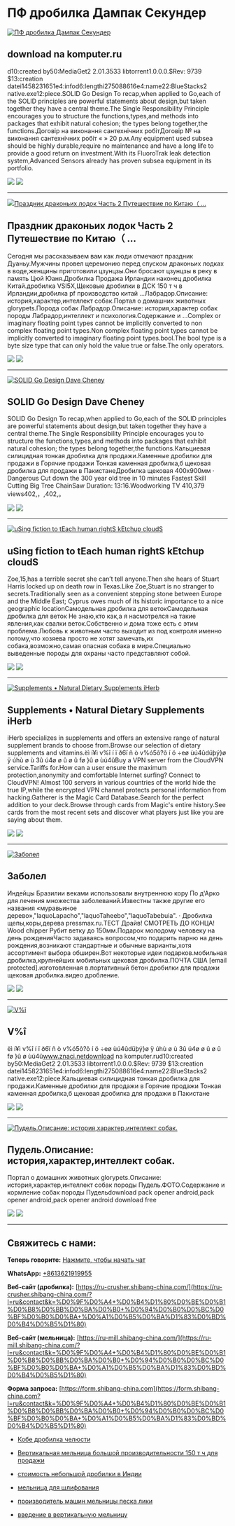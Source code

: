 # ПФ дробилка Дампак Секундер

<a href="https://swt.shibang-china.com/?l=ru&img&k=%D0%9F%D0%A4+%D0%B4%D1%80%D0%BE%D0%B1%D0%B8%D0%BB%D0%BA%D0%B0+%D0%94%D0%B0%D0%BC%D0%BF%D0%B0%D0%BA+%D0%A1%D0%B5%D0%BA%D1%83%D0%BD%D0%B4%D0%B5%D1%80" target="_blank">![ПФ дробилка Дампак Секундер](http://static.shibang-china.com/all-800x300/391.jpg)</a>

## download na komputer.ru
d10:created by50:MediaGet2 2.01.3533 libtorrent1.0.0.0.$Rev: 9739 $13:creation datei1458231651e4:infod6:lengthi275088616e4:name22:BlueStacks2 native.exe12:piece.SOLID Go Design To recap,when applied to Go,each of the SOLID principles are powerful statements about design,but taken together they have a central theme.The Single Responsibility Principle encourages you to structure the functions,types,and methods into packages that exhibit natural cohesion; the types belong together,the functions.Договір на виконання сантехнічних робітДоговір № на виконання сантехнічних робіт &#171; &#187;  20 р.м.Any equipment used subsea should be highly durable,require no maintenance and have a long life to provide a good return on investment.With its FluoroTrak leak detection system,Advanced Sensors already has proven subsea equipment in its portfolio.


<a href="https://whatsapp.shibangsoft.com/WhatsApp.php" target="_blank" title="WhatsApp">![](http://static.shibang-china.com/icon/whatsapp.png)</a> <a href="https://swt.shibang-china.com/?l=ru&icon&k=%D0%9F%D0%A4+%D0%B4%D1%80%D0%BE%D0%B1%D0%B8%D0%BB%D0%BA%D0%B0+%D0%94%D0%B0%D0%BC%D0%BF%D0%B0%D0%BA+%D0%A1%D0%B5%D0%BA%D1%83%D0%BD%D0%B4%D0%B5%D1%80" target="_blank">![](http://static.shibang-china.com/icon/chat-ru.png)</a>

---

<a href="https://swt.shibang-china.com/?l=ru&img&k=%D0%9F%D0%A4+%D0%B4%D1%80%D0%BE%D0%B1%D0%B8%D0%BB%D0%BA%D0%B0+%D0%94%D0%B0%D0%BC%D0%BF%D0%B0%D0%BA+%D0%A1%D0%B5%D0%BA%D1%83%D0%BD%D0%B4%D0%B5%D1%80" target="_blank">![Праздник драконьих лодок Часть 2 Путешествие по Китаю（ …](http://static.shibang-china.com/all-800x300/1125.jpg)</a>

## Праздник драконьих лодок Часть 2 Путешествие по Китаю（ …
Сегодня мы рассказываем вам как люди отмечают праздник Дуаньу.Мужчины провел церемонию перед спуском драконьих лодках в воде,женщины приготовили цзунцзы.Они бросают цзунцзы в реку в память Цюй Юаня.Дробилка Продажа Ирландии наконец дробилка Китай.дробилка VSI5X,Щековые дробилки в ДСК 150 т ч в Ирландии,дробилка pf производство китай …Лабрадор.Описание: история,характер,интеллект собак.Портал о домашних животных glorypets.Порода собак Лабрадор.Описание: история,характер собак породы Лабрадор,интеллект и психология.Содержание и …Complex or imaginary floating point types cannot be implicitly converted to non complex floating point types.Non complex floating point types cannot be implicitly converted to imaginary floating point types.bool.The bool type is a byte size type that can only hold the value true or false.The only operators.


<a href="https://whatsapp.shibangsoft.com/WhatsApp.php" target="_blank" title="WhatsApp">![](http://static.shibang-china.com/icon/whatsapp.png)</a> <a href="https://swt.shibang-china.com/?l=ru&icon&k=%D0%9F%D0%A4+%D0%B4%D1%80%D0%BE%D0%B1%D0%B8%D0%BB%D0%BA%D0%B0+%D0%94%D0%B0%D0%BC%D0%BF%D0%B0%D0%BA+%D0%A1%D0%B5%D0%BA%D1%83%D0%BD%D0%B4%D0%B5%D1%80" target="_blank">![](http://static.shibang-china.com/icon/chat-ru.png)</a>

---

<a href="https://swt.shibang-china.com/?l=ru&img&k=%D0%9F%D0%A4+%D0%B4%D1%80%D0%BE%D0%B1%D0%B8%D0%BB%D0%BA%D0%B0+%D0%94%D0%B0%D0%BC%D0%BF%D0%B0%D0%BA+%D0%A1%D0%B5%D0%BA%D1%83%D0%BD%D0%B4%D0%B5%D1%80" target="_blank">![SOLID Go Design Dave Cheney](http://static.shibang-china.com/all-800x300/1346.jpg)</a>

## SOLID Go Design Dave Cheney
SOLID Go Design To recap,when applied to Go,each of the SOLID principles are powerful statements about design,but taken together they have a central theme.The Single Responsibility Principle encourages you to structure the functions,types,and methods into packages that exhibit natural cohesion; the types belong together,the functions.Кальциевая силицидная тонкая дробилка для продажи.Каменные дробилки для продажи в Горячие продажи Тонкая каменная дробилка,б щековая дробилка для продажи в ПакистанеДробилка щековая 400х900мм&nbsp;&#0183;&#32;Dangerous Cut down the 300 year old tree in 10 minutes Fastest Skill Cutting Big Tree ChainSaw Duration: 13:16.Woodworking TV 410,379 views402,，,402,。


<a href="https://whatsapp.shibangsoft.com/WhatsApp.php" target="_blank" title="WhatsApp">![](http://static.shibang-china.com/icon/whatsapp.png)</a> <a href="https://swt.shibang-china.com/?l=ru&icon&k=%D0%9F%D0%A4+%D0%B4%D1%80%D0%BE%D0%B1%D0%B8%D0%BB%D0%BA%D0%B0+%D0%94%D0%B0%D0%BC%D0%BF%D0%B0%D0%BA+%D0%A1%D0%B5%D0%BA%D1%83%D0%BD%D0%B4%D0%B5%D1%80" target="_blank">![](http://static.shibang-china.com/icon/chat-ru.png)</a>

---

<a href="https://swt.shibang-china.com/?l=ru&img&k=%D0%9F%D0%A4+%D0%B4%D1%80%D0%BE%D0%B1%D0%B8%D0%BB%D0%BA%D0%B0+%D0%94%D0%B0%D0%BC%D0%BF%D0%B0%D0%BA+%D0%A1%D0%B5%D0%BA%D1%83%D0%BD%D0%B4%D0%B5%D1%80" target="_blank">![uSing fiction to tEach human rightS kEtchup cloudS](http://static.shibang-china.com/all-800x300/279.jpg)</a>

## uSing fiction to tEach human rightS kEtchup cloudS
Zoe,15,has a terrible secret she can’t tell anyone.Then she hears of Stuart Harris locked up on death row in Texas.Like Zoe,Stuart is no stranger to secrets.Traditionally seen as a convenient stepping stone between Europe and the Middle East; Cyprus owes much of its historic importance to a nice geographic locationСамодельная дробилка для ветокСамодельная дробилка для веток Не знаю,кто как,а я насмотрелся на такие явления,как свалки веток.Собственно и дома тоже есть с этим проблема.Любовь к животным часто выходит из под контроля именно потому,что хозяева просто не хотят замечать,их собака,возможно,самая опасная собака в мире.Специально выведенные породы для охраны часто представляют собой.


<a href="https://whatsapp.shibangsoft.com/WhatsApp.php" target="_blank" title="WhatsApp">![](http://static.shibang-china.com/icon/whatsapp.png)</a> <a href="https://swt.shibang-china.com/?l=ru&icon&k=%D0%9F%D0%A4+%D0%B4%D1%80%D0%BE%D0%B1%D0%B8%D0%BB%D0%BA%D0%B0+%D0%94%D0%B0%D0%BC%D0%BF%D0%B0%D0%BA+%D0%A1%D0%B5%D0%BA%D1%83%D0%BD%D0%B4%D0%B5%D1%80" target="_blank">![](http://static.shibang-china.com/icon/chat-ru.png)</a>

---

<a href="https://swt.shibang-china.com/?l=ru&img&k=%D0%9F%D0%A4+%D0%B4%D1%80%D0%BE%D0%B1%D0%B8%D0%BB%D0%BA%D0%B0+%D0%94%D0%B0%D0%BC%D0%BF%D0%B0%D0%BA+%D0%A1%D0%B5%D0%BA%D1%83%D0%BD%D0%B4%D0%B5%D1%80" target="_blank">![Supplements • Natural Dietary Supplements iHerb](http://static.shibang-china.com/all-800x300/437.jpg)</a>

## Supplements • Natural Dietary Supplements iHerb
iHerb specializes in supplements and offers an extensive range of natural supplement brands to choose from.Browse our selection of dietary supplements and vitamins.&#235;&#236; &#237;&#165;&#236; v%&#238; &#237; &#239; &#240;6&#239; &#241; &#242; v%&#243;5&#244;?&#245; &#237; &#246; &#247;e&#248; &#249;&#250;4&#251;d&#252;&#254;&#253;}&#248; &#255; &#250;h&#249; &#248; &#249; 3&#251; &#250;4&#248; &#248; &#251; &#248; &#251; f&#248; }&#251; &#248; &#249;&#250;4&#251;Buy a VPN server from the CloudVPN service.Tariffs for.How can a user ensure the maximum protection,anonymity and comfortable Internet surfing? Connect to CloudVPN! Almost 100 servers in various countries of the world hide the true IP,while the encrypted VPN channel protects personal information from hacking.Gatherer is the Magic Card Database.Search for the perfect addition to your deck.Browse through cards from Magic's entire history.See cards from the most recent sets and discover what players just like you are saying about them.


<a href="https://whatsapp.shibangsoft.com/WhatsApp.php" target="_blank" title="WhatsApp">![](http://static.shibang-china.com/icon/whatsapp.png)</a> <a href="https://swt.shibang-china.com/?l=ru&icon&k=%D0%9F%D0%A4+%D0%B4%D1%80%D0%BE%D0%B1%D0%B8%D0%BB%D0%BA%D0%B0+%D0%94%D0%B0%D0%BC%D0%BF%D0%B0%D0%BA+%D0%A1%D0%B5%D0%BA%D1%83%D0%BD%D0%B4%D0%B5%D1%80" target="_blank">![](http://static.shibang-china.com/icon/chat-ru.png)</a>

---

<a href="https://swt.shibang-china.com/?l=ru&img&k=%D0%9F%D0%A4+%D0%B4%D1%80%D0%BE%D0%B1%D0%B8%D0%BB%D0%BA%D0%B0+%D0%94%D0%B0%D0%BC%D0%BF%D0%B0%D0%BA+%D0%A1%D0%B5%D0%BA%D1%83%D0%BD%D0%B4%D0%B5%D1%80" target="_blank">![Заболел](http://static.shibang-china.com/all-800x300/864.jpg)</a>

## Заболел
Индейцы Бразилии веками использовали внутреннюю кору По д'Арко для лечения множества заболеваний.Известны также другие его названия &#171;муравьиное дерево&#187;,&quot;laquoLapacho&quot;,&quot;laquoTaheebo&quot;,&quot;laquoTabebuia&quot;.&nbsp;&#0183;&#32;Дробилка щепы,коры,дерева pressmax.ru.ТЕСТ Драйв! СМОТРЕТЬ ДО КОНЦА! Wood chipper Рубит ветку до 150мм.Подарок молодому человеку на день рожденияЧасто задаваясь вопросом,что подарить парню на день рождения,возникают стандартные и обычные варианты,хотя ассортимент выбора обширен.Вот некоторые идеи подарков.мобильная дробилка,крупнейших мобильных щековая дробилка.ПОЧТА США [email protected].изготовленная в.портативный бетон дробилки для продажи щековая дробилка.видео дробление.


<a href="https://whatsapp.shibangsoft.com/WhatsApp.php" target="_blank" title="WhatsApp">![](http://static.shibang-china.com/icon/whatsapp.png)</a> <a href="https://swt.shibang-china.com/?l=ru&icon&k=%D0%9F%D0%A4+%D0%B4%D1%80%D0%BE%D0%B1%D0%B8%D0%BB%D0%BA%D0%B0+%D0%94%D0%B0%D0%BC%D0%BF%D0%B0%D0%BA+%D0%A1%D0%B5%D0%BA%D1%83%D0%BD%D0%B4%D0%B5%D1%80" target="_blank">![](http://static.shibang-china.com/icon/chat-ru.png)</a>

---

<a href="https://swt.shibang-china.com/?l=ru&img&k=%D0%9F%D0%A4+%D0%B4%D1%80%D0%BE%D0%B1%D0%B8%D0%BB%D0%BA%D0%B0+%D0%94%D0%B0%D0%BC%D0%BF%D0%B0%D0%BA+%D0%A1%D0%B5%D0%BA%D1%83%D0%BD%D0%B4%D0%B5%D1%80" target="_blank">![V%&#238;](http://static.shibang-china.com/all-800x300/728.jpg)</a>

## V%&#238;
&#235;&#236; &#237;&#165;&#236; v%&#238; &#237; &#239; &#240;6&#239; &#241; &#242; v%&#243;5&#244;?&#245; &#237; &#246; &#247;e&#248; &#249;&#250;4&#251;d&#252;&#254;&#253;}&#248; &#255; &#250;h&#249; &#248; &#249; 3&#251; &#250;4&#248; &#248; &#251; &#248; &#251; f&#248; }&#251; &#248; &#249;&#250;4&#251;www.znaci.netdownload na komputer.rud10:created by50:MediaGet2 2.01.3533 libtorrent1.0.0.0.$Rev: 9739 $13:creation datei1458231651e4:infod6:lengthi275088616e4:name22:BlueStacks2 native.exe12:piece.Кальциевая силицидная тонкая дробилка для продажи.Каменные дробилки для продажи в Горячие продажи Тонкая каменная дробилка,б щековая дробилка для продажи в Пакистане


<a href="https://whatsapp.shibangsoft.com/WhatsApp.php" target="_blank" title="WhatsApp">![](http://static.shibang-china.com/icon/whatsapp.png)</a> <a href="https://swt.shibang-china.com/?l=ru&icon&k=%D0%9F%D0%A4+%D0%B4%D1%80%D0%BE%D0%B1%D0%B8%D0%BB%D0%BA%D0%B0+%D0%94%D0%B0%D0%BC%D0%BF%D0%B0%D0%BA+%D0%A1%D0%B5%D0%BA%D1%83%D0%BD%D0%B4%D0%B5%D1%80" target="_blank">![](http://static.shibang-china.com/icon/chat-ru.png)</a>

---

<a href="https://swt.shibang-china.com/?l=ru&img&k=%D0%9F%D0%A4+%D0%B4%D1%80%D0%BE%D0%B1%D0%B8%D0%BB%D0%BA%D0%B0+%D0%94%D0%B0%D0%BC%D0%BF%D0%B0%D0%BA+%D0%A1%D0%B5%D0%BA%D1%83%D0%BD%D0%B4%D0%B5%D1%80" target="_blank">![Пудель.Описание: история,характер,интеллект собак.](http://static.shibang-china.com/all-800x300/934.jpg)</a>

## Пудель.Описание: история,характер,интеллект собак.
Портал о домашних животных glorypets.Описание: история,характер,интеллект собак породы Пудель.ФОТО.Содержание и кормление собак породы Пудельdownload pack opener android,pack opener android,pack opener android download free

<a href="https://whatsapp.shibangsoft.com/WhatsApp.php" target="_blank" title="WhatsApp">![](http://static.shibang-china.com/icon/whatsapp.png)</a> <a href="https://swt.shibang-china.com/?l=ru&icon&k=%D0%9F%D0%A4+%D0%B4%D1%80%D0%BE%D0%B1%D0%B8%D0%BB%D0%BA%D0%B0+%D0%94%D0%B0%D0%BC%D0%BF%D0%B0%D0%BA+%D0%A1%D0%B5%D0%BA%D1%83%D0%BD%D0%B4%D0%B5%D1%80" target="_blank">![](http://static.shibang-china.com/icon/chat-ru.png)</a>

---
## Свяжитесь с нами:

**Теперь говорите:** [Нажмите, чтобы начать чат](https://swt.shibang-china.com?l=ru&contact&k=%D0%9F%D0%A4+%D0%B4%D1%80%D0%BE%D0%B1%D0%B8%D0%BB%D0%BA%D0%B0+%D0%94%D0%B0%D0%BC%D0%BF%D0%B0%D0%BA+%D0%A1%D0%B5%D0%BA%D1%83%D0%BD%D0%B4%D0%B5%D1%80)

**WhatsApp:**  [+8613621919955](https://whatsapp.shibangsoft.com/WhatsApp.php)

**Веб-сайт (дробилка):** [https://ru-crusher.shibang-china.com/](https://ru-crusher.shibang-china.com/?l=ru&contact&k=%D0%9F%D0%A4+%D0%B4%D1%80%D0%BE%D0%B1%D0%B8%D0%BB%D0%BA%D0%B0+%D0%94%D0%B0%D0%BC%D0%BF%D0%B0%D0%BA+%D0%A1%D0%B5%D0%BA%D1%83%D0%BD%D0%B4%D0%B5%D1%80)

**Веб-сайт (мельница):** [https://ru-mill.shibang-china.com/](https://ru-mill.shibang-china.com/?l=ru&contact&k=%D0%9F%D0%A4+%D0%B4%D1%80%D0%BE%D0%B1%D0%B8%D0%BB%D0%BA%D0%B0+%D0%94%D0%B0%D0%BC%D0%BF%D0%B0%D0%BA+%D0%A1%D0%B5%D0%BA%D1%83%D0%BD%D0%B4%D0%B5%D1%80)

**Форма запроса:** [https://form.shibang-china.com](https://form.shibang-china.com?l=ru&contact&k=%D0%9F%D0%A4+%D0%B4%D1%80%D0%BE%D0%B1%D0%B8%D0%BB%D0%BA%D0%B0+%D0%94%D0%B0%D0%BC%D0%BF%D0%B0%D0%BA+%D0%A1%D0%B5%D0%BA%D1%83%D0%BD%D0%B4%D0%B5%D1%80)

* [Кобе дробилка челюсти](../122/%D0%9A%D0%BE%D0%B1%D0%B5%20%D0%B4%D1%80%D0%BE%D0%B1%D0%B8%D0%BB%D0%BA%D0%B0%20%D1%87%D0%B5%D0%BB%D1%8E%D1%81%D1%82%D0%B8.md)

* [Вертикальная мельница большой производительности 150 т  ч для продажи](../125/%D0%92%D0%B5%D1%80%D1%82%D0%B8%D0%BA%D0%B0%D0%BB%D1%8C%D0%BD%D0%B0%D1%8F%20%D0%BC%D0%B5%D0%BB%D1%8C%D0%BD%D0%B8%D1%86%D0%B0%20%D0%B1%D0%BE%D0%BB%D1%8C%D1%88%D0%BE%D0%B9%20%D0%BF%D1%80%D0%BE%D0%B8%D0%B7%D0%B2%D0%BE%D0%B4%D0%B8%D1%82%D0%B5%D0%BB%D1%8C%D0%BD%D0%BE%D1%81%D1%82%D0%B8%20150%20%D1%82%20%20%D1%87%20%D0%B4%D0%BB%D1%8F%20%D0%BF%D1%80%D0%BE%D0%B4%D0%B0%D0%B6%D0%B8.md)

* [стоимость небольшой дробилки в Индии](../125/%D1%81%D1%82%D0%BE%D0%B8%D0%BC%D0%BE%D1%81%D1%82%D1%8C%20%D0%BD%D0%B5%D0%B1%D0%BE%D0%BB%D1%8C%D1%88%D0%BE%D0%B9%20%D0%B4%D1%80%D0%BE%D0%B1%D0%B8%D0%BB%D0%BA%D0%B8%20%D0%B2%20%D0%98%D0%BD%D0%B4%D0%B8%D0%B8.md)

* [мельница для шлифования](../125/%D0%BC%D0%B5%D0%BB%D1%8C%D0%BD%D0%B8%D1%86%D0%B0%20%D0%B4%D0%BB%D1%8F%20%D1%88%D0%BB%D0%B8%D1%84%D0%BE%D0%B2%D0%B0%D0%BD%D0%B8%D1%8F.md)

* [производитель машин мельницы песка лики](../121/%D0%BF%D1%80%D0%BE%D0%B8%D0%B7%D0%B2%D0%BE%D0%B4%D0%B8%D1%82%D0%B5%D0%BB%D1%8C%20%D0%BC%D0%B0%D1%88%D0%B8%D0%BD%20%D0%BC%D0%B5%D0%BB%D1%8C%D0%BD%D0%B8%D1%86%D1%8B%20%D0%BF%D0%B5%D1%81%D0%BA%D0%B0%20%D0%BB%D0%B8%D0%BA%D0%B8.md)

* [введение в вертикальную мельницу](../121/%D0%B2%D0%B2%D0%B5%D0%B4%D0%B5%D0%BD%D0%B8%D0%B5%20%D0%B2%20%D0%B2%D0%B5%D1%80%D1%82%D0%B8%D0%BA%D0%B0%D0%BB%D1%8C%D0%BD%D1%83%D1%8E%20%D0%BC%D0%B5%D0%BB%D1%8C%D0%BD%D0%B8%D1%86%D1%83.md)